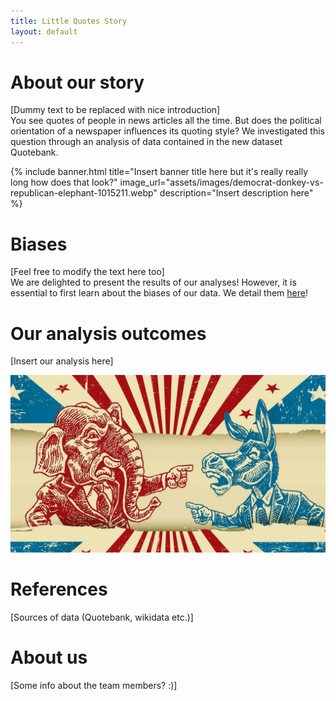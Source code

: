 ```yaml
---
title: Little Quotes Story
layout: default
---
```


# About our story

[Dummy text to be replaced with nice introduction]  
You see quotes of people in news articles all the time. But does the political orientation of a newspaper influences its quoting style? We investigated this question through an analysis of data contained in the new dataset Quotebank.

<!-- Missing image source, but dummy image anyway -->
{% include banner.html
  title="Insert banner title here but it's really really long how does that look?"
  image_url="assets/images/democrat-donkey-vs-republican-elephant-1015211.webp"
  description="Insert description here"
%}

# Biases

<!-- Banner works, but when the image resolution is too low, the image doesn't span the full width anymore -->
<!-- Missing image source -->
<!-- {% include banner.html
  title="Insert banner title here"
  image_url="assets/images/democrat-donkey-vs-republican-elephant-1015211.webp"
  description="Insert description here"
%} -->
[Feel free to modify the text here too]  
We are delighted to present the results of our analyses! However, it is essential to first learn about the biases of our data. We detail them [here](/biases)!

# Our analysis outcomes

[Insert our analysis here]  
<!-- Missing image source -->
![images](assets/images/democrat-donkey-vs-republican-elephant-1015211.webp)

# References

[Sources of data (Quotebank, wikidata etc.)]

# About us

[Some info about the team members? :)]